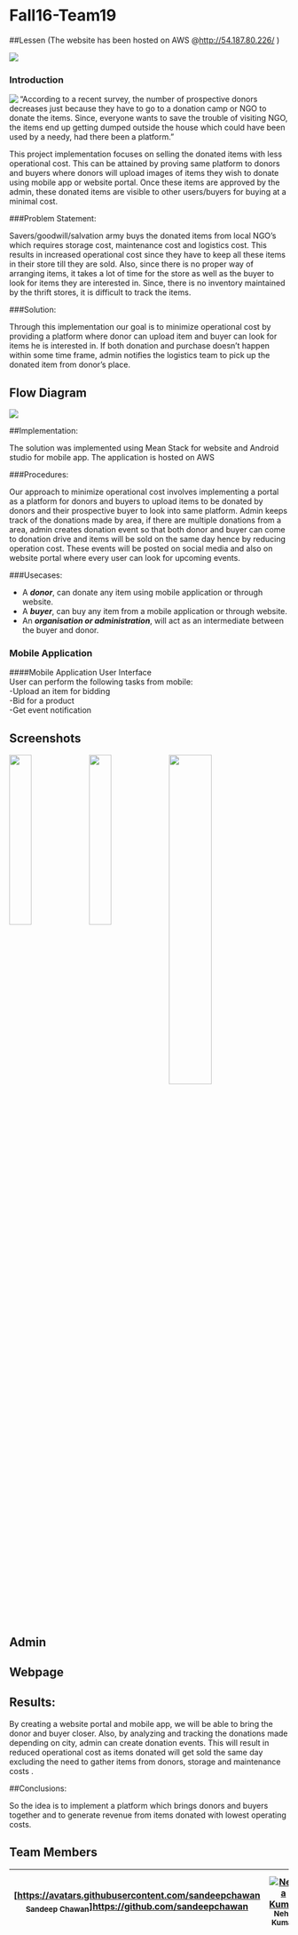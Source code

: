 # Fall16-Team19

##Lessen (The website has been hosted on AWS @http://54.187.80.226/ )

<a href="https://www.dropbox.com/s/1n3k0cfbx6rsvde/LessenAndroidApplication.apk?dl=0" rel="Android APK"><img src="https://s29.postimg.org/yuhsi1glz/download.png" ></a>



### Introduction

<img src="https://s29.postimg.org/qilhmil2f/Whats_App_Image_2016_12_12_at_16_28_10.jpg" align="left">





“According to a recent survey, the number of prospective donors decreases just because
they have to go to a donation camp or NGO to donate the items. Since, everyone wants
to save the trouble of visiting NGO, the items end up getting  dumped outside
the house which could have been used by a needy, had there been a platform.”

This project implementation focuses on selling the donated items with less operational cost. This can be attained by proving same platform to donors and buyers where donors will upload images of items they wish to donate using mobile app or website portal. Once these items are approved by the admin, these donated items are visible to other users/buyers for buying at a minimal cost.  





###Problem Statement:

Savers/goodwill/salvation army buys the donated items from local NGO’s which requires storage cost, maintenance cost and logistics cost. This results in increased operational cost since they have to keep all these items in their store till they are sold. Also, since there is no proper way of arranging items, it takes a lot of time for the store as well as the buyer to look for items they are interested in. Since, there is no inventory maintained by the thrift stores, it is difficult to track the items.

###Solution:

Through this implementation our goal is to minimize operational cost by providing a platform where donor can upload item and buyer can look for items he is interested in. If both donation and purchase doesn’t happen within some time frame, admin notifies the logistics team to pick up the donated item from donor’s place.

## Flow Diagram
<img src="https://s30.postimg.org/f2bj5q4pd/Capture.jpg">

##Implementation:

The solution was implemented using Mean Stack for website and Android studio for mobile
app. The application is hosted on AWS 



###Procedures:

Our approach to minimize operational cost involves implementing a portal as a platform for donors and buyers to upload items to be donated by donors and their prospective buyer to look into same platform. Admin keeps track of the donations made by area, if there are multiple donations from a area, admin creates donation event so that both donor and buyer can come to donation drive and items will be sold on the same day hence by reducing operation cost. These events will be posted on social media and also on website portal where every user can look for upcoming events.   




###Usecases:

- A **_donor_**, can donate any item using mobile application or through website.
- A **_buyer_**, can buy any item from a mobile application or through website.
- An **_organisation or administration_**, will act as an intermediate between the buyer and donor.


### Mobile Application  

####Mobile Application User Interface <br/>
User can perform the following tasks from mobile:<br/>
-Upload an item for bidding <br/>
-Bid for a product <br/>
-Get event notification <br/>

## Screenshots 

<img src="https://s28.postimg.org/s20wnmdyl/Capture1.jpg" width="28%" align="left" />
<img src="https://s24.postimg.org/dokwo9uud/Capture3.jpg" width="28%" align="left" />
<img src="https://s30.postimg.org/z2hdekps1/Capture4.jpg" width="39%" align="center" />

<br/>
<br/>
<br/>

## Admin

## Webpage




  


## Results:

By creating a website portal and mobile app, we will be able to bring the donor and buyer closer. Also, by analyzing and tracking the donations made depending on city, admin can create donation events. This will result in reduced operational cost as items donated will get sold the same day excluding the need to gather items from donors, storage and maintenance costs .

##Conclusions:

So the idea is to implement a platform which brings donors and buyers together and to generate  revenue from items donated with lowest operating costs.

## Team Members

| [https://avatars.githubusercontent.com/sandeepchawan<br /><sub>Sandeep Chawan</sub>]https://github.com/sandeepchawan<br /> | [![Neha Kumar](https://avatars.githubusercontent.com/nehasingh2102)<br /><sub>Neha Kumar</sub>](https://github.com/nehasingh2102)<br /> | [![Srinivas Rao Velaga](https://avatars.githubusercontent.com/)<br /><sub>Srinivas RAo Velaga</sub>](https://github.com/)<br />| [![Shilpa Chandra](https://avatars.githubusercontent.com/)<br /><sub>Shilpa Chandra</sub>](https://github.com/shilpachandra)<br />|
| :---: | :---: | :---: | :---: |


